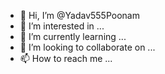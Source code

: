 - 👋 Hi, I’m @Yadav555Poonam
- 👀 I’m interested in ...
- 🌱 I’m currently learning ...
- 💞️ I’m looking to collaborate on ...
- 📫 How to reach me ...

<!---
Yadav555Poonam/Yadav555Poonam is a ✨ special ✨ repository because its `README.md` (this file) appears on your GitHub profile.
You can click the Preview link to take a look at your changes.
--->
